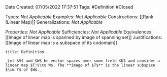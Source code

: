 <br />
<br />

Date Created: 07/05/2022 17:37:51
Tags: #Definition #Closed

Types: _Not Applicable_
Examples: _Not Applicable_
Constructions: [[Rank (Linear Map)]]
Generalizations: _Not Applicable_

Properties: _Not Applicable_
Sufficiencies: _Not Applicable_
Equivalences: [[Image of linear map is spanned by image of spanning set]]
Justifications: [[Image of linear map is a subspace of its codomain]]

``` ad-Definition
title: Definition.

_Let $V$ and $W$ be vector spaces over some field $K$ and consider a linear map $T:V\to W$. The **image of $T$** is the linear subspace $\im T$ of $W$._

```
